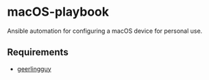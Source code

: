# macOS-playbook
Ansible automation for configuring a macOS device for personal use.

## Requirements

- [geerlingguy](https://github.com/geerlingguy/mac-dev-playbook)
